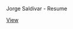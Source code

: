 Jorge Saldivar - Resume

[View](https://github.com/joausaga/cv/blob/ds-resume/jorge_saldivar.pdf?raw=true)
